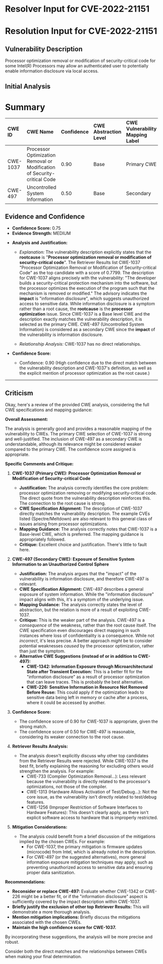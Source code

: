 # Resolver Input for CVE-2022-21151

# Resolution Input for CVE-2022-21151

## Vulnerability Description
Processor optimization removal or modification of security-critical code for some Intel(R) Processors may allow an authenticated user to potentially enable information disclosure via local access.

## Initial Analysis
# Summary
| CWE ID    | CWE Name                                                                | Confidence | CWE Abstraction Level | CWE Vulnerability Mapping Label | CWE-Vulnerability Mapping Notes |
| :--------- | :---------------------------------------------------------------------- | :--------- | :-------------------- | :------------------------------ | :------------------------------ |
| CWE-1037  | Processor Optimization Removal or Modification of Security-critical Code | 0.90       | Base                  | Primary CWE                     | Allowed                       |
| CWE-497  | Uncontrolled System Information                                  | 0.50       | Base                  | Secondary                       | Allowed                      |

## Evidence and Confidence

*   **Confidence Score:** 0.75
*   **Evidence Strength:** MEDIUM

- **Analysis and Justification:**  
  - *Explanation:* The vulnerability description explicitly states that the **rootcause** is "**Processor optimization removal or modification of security-critical code**". The Retriever Results list CWE-1037 "Processor Optimization Removal or Modification of Security-critical Code" as the top candidate with a score of 0.7799. The description for CWE-1037 aligns precisely with the vulnerability: "The developer builds a security-critical protection mechanism into the software, but the processor optimizes the execution of the program such that the mechanism is removed or modified."
The advisory indicates the **impact** is "information disclosure", which suggests unauthorized access to sensitive data. While information disclosure is a symptom rather than a root cause, the **rootcause** is the **processor optimization** issue.
Since CWE-1037 is a Base level CWE and the description exactly matches the vulnerability description, it is selected as the primary CWE.
CWE-497 (Uncontrolled System Information) is considered as a secondary CWE since the **impact** of the vulnerability is information disclosure.
  
  - *Relationship Analysis:* CWE-1037 has no direct relationships.

- **Confidence Score:**  
  - Confidence: 0.90 (High confidence due to the direct match between the vulnerability description and CWE-1037's definition, as well as the explicit mention of processor optimization as the root cause.)
---

## Criticism
Okay, here's a review of the provided CWE analysis, considering the full CWE specifications and mapping guidance:

**Overall Assessment:**

The analysis is generally good and provides a reasonable mapping of the vulnerability to CWEs. The primary CWE selection of CWE-1037 is strong and well-justified. The inclusion of CWE-497 as a secondary CWE is understandable, although its relevance might be considered weaker compared to the primary CWE. The confidence score assigned is appropriate.

**Specific Comments and Critique:**

1.  **CWE-1037 (Primary CWE): Processor Optimization Removal or Modification of Security-critical Code**

    *   **Justification:** The analysis correctly identifies the core problem: processor optimization removing or modifying security-critical code. The direct quote from the vulnerability description reinforces this. The connection to the root cause is strong.
    *   **CWE Specification Alignment:** The description of CWE-1037 directly matches the vulnerability description. The example CVEs listed (Spectre/Meltdown) are also relevant to this general class of issues arising from processor optimizations.
    *   **Mapping Guidance:** The analysis correctly notes that CWE-1037 is a Base-level CWE, which is preferred. The mapping guidance is appropriately followed.
    *   **Critique:** Excellent choice and justification. There's little to fault here.

2.  **CWE-497 (Secondary CWE): Exposure of Sensitive System Information to an Unauthorized Control Sphere**

    *   **Justification:** The analysis argues that the "impact" of the vulnerability is information disclosure, and therefore CWE-497 is relevant.
    *   **CWE Specification Alignment:** CWE-497 describes a general exposure of system information. While the "information disclosure" impact aligns with this, it's a symptom of the underlying issue.
    *   **Mapping Guidance:** The analysis correctly states the level of abstraction, but the relation is more of a result of exploiting CWE-1037.
    *   **Critique:** This is the weaker part of the analysis. CWE-497 is a *consequence* of the weakness, rather than the root cause itself. The CWE specification even discourages direct mapping in such instances where loss of confidentiality is a consequence. While not *incorrect*, it's less precise. A better approach *might* be to consider potential weaknesses *caused* by the processor optimization, rather than just the symptom.
    *   **Alternative CWE Suggestions (instead of or in addition to CWE-497):**
        *   **CWE-1342: Information Exposure through Microarchitectural State after Transient Execution:** This is a better fit for the "information disclosure" as a result of processor optimization that can leave traces. This is probably the best alternative.
        *   **CWE-226: Sensitive Information in Resource Not Removed Before Reuse:** This could apply if the optimization leads to sensitive data being left in memory or cache after a process, where it could be accessed by another.

3.  **Confidence Score:**

    *   The confidence score of 0.90 for CWE-1037 is appropriate, given the strong match.
    *   The confidence score of 0.50 for CWE-497 is reasonable, considering its weaker connection to the root cause.

4.  **Retriever Results Analysis:**

    *   The analysis doesn't explicitly discuss why other top candidates from the Retriever Results were rejected. While CWE-1037 is the best fit, briefly explaining the reasoning for excluding others would strengthen the analysis. For example:
        *   CWE-733 (Compiler Optimization Removal...):  Less relevant because the vulnerability is directly related to the processor's optimizations, not those of the compiler.
        *   CWE-1313 (Hardware Allows Activation of Test/Debug...): Not the core issue, as the vulnerability isn't directly related to test/debug features.
        *   CWE-1256 (Improper Restriction of Software Interfaces to Hardware Features): This doesn't clearly apply, as there isn't explicit software access to hardware that is improperly restricted.

5. **Mitigation Considerations:**

    *   The analysis could benefit from a brief discussion of the mitigations implied by the chosen CWEs. For example:
        *   For CWE-1037, the primary mitigation is firmware updates (microcode) from Intel, which is already noted in the description.
        *   For CWE-497 (or the suggested alternatives), more general information exposure mitigation techniques may apply, such as preventing unauthorized access to sensitive data and ensuring proper data sanitization.

**Recommendations:**

*   **Reconsider or replace CWE-497:** Evaluate whether CWE-1342 or CWE-226 might be a better fit, or if the "information disclosure" aspect is sufficiently covered by the impact description within CWE-1037.
*   **Briefly justify the exclusion of other top Retriever Results:** This will demonstrate a more thorough analysis.
*   **Mention mitigation implications:** Briefly discuss the mitigations associated with the chosen CWEs.
*   **Maintain the high confidence score for CWE-1037.**

By incorporating these suggestions, the analysis will be more precise and robust.

Consider both the direct matches and the relationships between CWEs
when making your final determination.
        